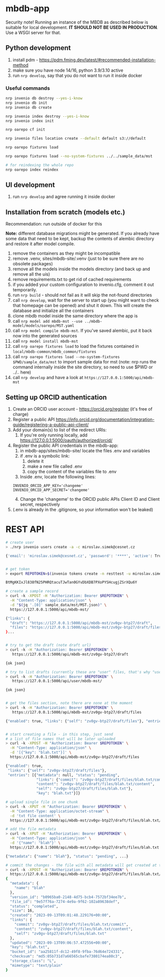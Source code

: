 # mbdb-app
Security note! Running an instance of the MBDB as described below is suitable for local development.
**IT SHOULD NOT BE USED IN PRODUCTION**. Use a WSGI server for that.     

## Python development

1. install pdm - <https://pdm.fming.dev/latest/#recommended-installation-method>
2. make sure you have node 14/16, python 3.9/3.10 active
3. run `nrp develop`, say that you do not want to run it inside docker

### Useful commands

```bash
nrp invenio db destroy --yes-i-know
nrp invenio db init
nrp invenio db create

nrp invenio index destroy --yes-i-know
nrp invenio index init

nrp oarepo cf init

nrp invenio files location create --default default s3://default

nrp oarepo fixtures load

nrp oarepo fixtures load --no-system-fixtures ../../sample_data/mst

# for reindexing the whole repo
nrp oarepo index reindex
```

## UI development

1. run `nrp develop` and agree running it inside docker

## Installation from scratch (models etc.)

Recommendation: run outside of docker for this

**Note:** different database migrations might be generated. If you already have some data that need to be kept,
backup the contents of alembic directory and restore it after model compile.

1. remove the containers as they might be incompatible
2. remove .venv, sites/mbdb-site/.venv (just to be sure there are no obsolete packages)
3. remove all the models inside the models directory (and back up and remove all the uis)
4. remove requirements.txt to get rid of cached requirements
5. if you added your custom configuration to invenio.cfg, comment it out temporarily.
6. run `nrp build` - should not fail as it will skip the not-found directories
7. call `nrp develop`, wait for the server to start up (you might want to check that homepage can be opened)
   and shut it down. This will create the database and initialize all the containers
8. clone mbdb model inside the same directory where the app is
9. call `nrp model add mbdb-mst --use ../mbdb-model/models/oarepo/MST.yaml`
10. call `nrp model compile mbdb-mst`. If you've saved alembic, put it back now into the generated sources
11. call `nrp model install mbdb-mst`
12. call `nrp oarepo fixtures load` to load the fixtures contained in `local/mbdb-common/mbdb_common/fixtures`
13. call `nrp oarepo fixtures load --no-system-fixtures $PWD/sample_data/mst` to import sample data for mst
    (note: nrp runs the command internally inside the site directory, so need to use $PWD or ../.. here)
14. call `nrp develop` and have a look at `https://127.0.0.1:5000/api/mbdb-mst`

## Setting up ORCID authentication

1. Create an ORCID user account - https://orcid.org/register (it's free of charge)
2. Register a public API https://info.orcid.org/documentation/integration-guide/registering-a-public-api-client/
3. Add your domain(s) to list of the redirect URIs:
   1. If you're only running locally, add https://127.0.0.1:5000/oauth/authorized/orcid/
4. Register the public API credentials in the mbdb-app:
    1. in mbdb-app/sites/mbdb-site/ locate the files .env and variables 
    2. if .env is a symbolic link:
       1. delete it
       2. make a new file called .env 
       3. copy the content of the variables file to .env
    3. Inside .env, locate the following lines:
    ```
    INVENIO_ORCID_APP_KEY='changeme'
    INVENIO_ORCID_APP_SECRET='changeme'
    ``` 
    4. Change the 'changeme' to the ORCID public APIs Client ID and Client secret, respectively 
5. (.env is already in the .gitignore, so your information won't be leaked)

# REST API

```bash
# create user
> ./nrp invenio users create -a -c miroslav.simek@cesnet.cz

{'email': 'miroslav.simek@cesnet.cz', 'password': '****', 'active': True, ...}


# get token
> export REPOTOKEN=$(invenio tokens create -n resttest -u miroslav.simek@cesnet.cz); echo $REPOTOKEN

BtMgKKIxJl838fN25PHRQtacuTJwTan0GYvDbXDB7PXoPYSHcugjZSrXQu6Y

# create a sample record
> curl -k -XPOST -H "Authorization: Bearer $REPOTOKEN" \
  -H "Content-Type: application/json" \
  -d "$(jq '.[0]' sample_data/mst/MST.json)" \
  https://127.0.0.1:5000/api/mbdb-mst/

{"links": {
  "draft": "https://127.0.0.1:5000/api/mbdb-mst/zv0gv-btp27/draft", 
  "files": "https://127.0.0.1:5000/api/mbdb-mst/zv0gv-btp27/draft/files"
}...


# try to get the draft (note draft url)
> curl -k -H "Authorization: Bearer $REPOTOKEN" \
   https://127.0.0.1:5000/api/mbdb-mst/zv0gv-btp27/draft

{ok json}

# try to list drafts (currently these are "user" files, that's why "user" is in the path)
> curl -k -H "Authorization: Bearer $REPOTOKEN" \
   https://127.0.0.1:5000/api/user/mbdb-mst/

{ok json}


# get the files section, note there are none at the moment
> curl -k -H "Authorization: Bearer $REPOTOKEN" \
   https://127.0.0.1:5000/api/mbdb-mst/zv0gv-btp27/draft/files

{"enabled": true, "links": {"self": "zv0gv-btp27/draft/files"}, "entries": [], "default_preview": null, "order": []}


# start creating a file - in this step, just send 
# a list of file names that will be later uploaded
> curl -k -XPOST -H "Authorization: Bearer $REPOTOKEN" \
  -H "Content-Type: application/json" \
  -d '[{"key": "blah.txt"}]' \
  https://127.0.0.1:5000/api/mbdb-mst/zv0gv-btp27/draft/files

{"enabled": true, 
 "links": {"self": "zv0gv-btp27/draft/files"}, 
 "entries": [{"metadata": null, "status": "pending", 
              "links": {"commit": "zv0gv-btp27/draft/files/blah.txt/commit", 
              "content": "zv0gv-btp27/draft/files/blah.txt/content", 
              "self": "zv0gv-btp27/draft/files/blah.txt"}, 
              "key": "blah.txt"}]}

# upload single file in one chunk
> curl -k -XPUT -H "Authorization: Bearer $REPOTOKEN" \
  -H "Content-Type: application/octet-stream" \
  -d 'txt file content' \
  https://127.0.0.1:5000/api/mbdb-mst/zv0gv-btp27/draft/files/blah.txt/content

# add the file metadata  
> curl -k -XPUT -H "Authorization: Bearer $REPOTOKEN" \
  -H "Content-Type: application/json" \
  -d '{"name": "blah"}' \
  https://127.0.0.1:5000/api/mbdb-mst/zv0gv-btp27/draft/files/blah.txt

{"metadata": {"name": "blah"}, "status": "pending", ...}

# commit the changes - the file with all metadata will get created at this point
> curl -k -XPOST -H "Authorization: Bearer $REPOTOKEN" \
  https://127.0.0.1:5000/api/mbdb-mst/zv0gv-btp27/draft/files/blah.txt/commit
{
  "metadata": {
    "name": "blah"
  },
  "version_id": "b0965ba0-2148-4d75-bcb4-7572bf34ee7b",
  "file_id": "9e57f76a-7274-4e9a-9f62-102a89638def",
  "status": "completed",
  "size": 16,
  "created": "2023-09-13T09:01:48.229176+00:00",
  "links": {
    "commit": "zv0gv-btp27/draft/files/blah.txt/commit",
    "content": "zv0gv-btp27/draft/files/blah.txt/content",
    "self": "zv0gv-btp27/draft/files/blah.txt"
  },
  "updated": "2023-09-13T09:06:57.472556+00:00",
  "key": "blah.txt",
  "bucket_id": "aa25811f-dc12-49f8-9fba-76d64e724331",
  "checksum": "md5:05b731d7a66565cbafe7380174ea80c3",
  "storage_class": "L",
  "mimetype": "text/plain"
}
```
